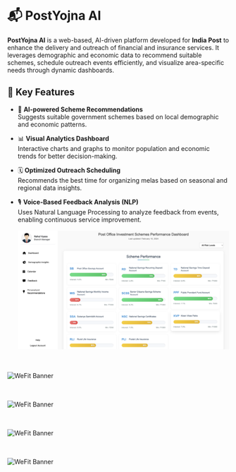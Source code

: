 
# 📬 PostYojna AI

**PostYojna AI** is a web-based, AI-driven platform developed for **India Post** to enhance the delivery and outreach of financial and insurance services. It leverages demographic and economic data to recommend suitable schemes, schedule outreach events efficiently, and visualize area-specific needs through dynamic dashboards.

## 🌟 Key Features

- 🤖 **AI-powered Scheme Recommendations**  
  Suggests suitable government schemes based on local demographic and economic patterns.

- 📊 **Visual Analytics Dashboard**  
  Interactive charts and graphs to monitor population and economic trends for better decision-making.

- 🗓 **Optimized Outreach Scheduling**  
  Recommends the best time for organizing melas based on seasonal and regional data insights.

- 🎙 **Voice-Based Feedback Analysis (NLP)**  
  Uses Natural Language Processing to analyze feedback from events, enabling continuous service improvement.
 <br><br> 
![WeFit Banner](Frontend/src/assets/postyojnaai.png)  
<br><br>

![WeFit Banner](Frontend/src/assets/2(1).png)  
<br><br>

![WeFit Banner](Frontend/src/assets/3(1).png)  
<br><br>

![WeFit Banner](Frontend/src/assets/4(1).png)  
<br><br>

![WeFit Banner](Frontend/src/assets/5(1).png)  

  
